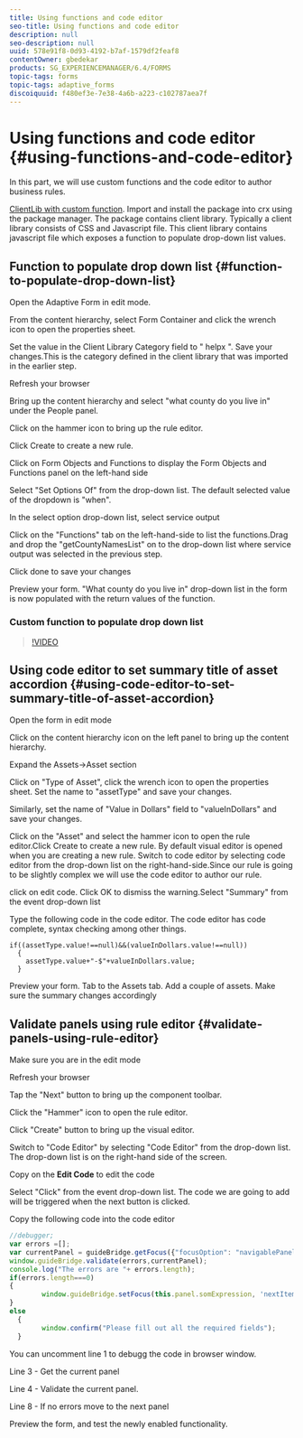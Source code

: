 ```yaml
---
title: Using functions and code editor
seo-title: Using functions and code editor
description: null
seo-description: null
uuid: 578e91f8-0d93-4192-b7af-1579df2feaf8
contentOwner: gbedekar
products: SG_EXPERIENCEMANAGER/6.4/FORMS
topic-tags: forms
topic-tags: adaptive_forms
discoiquuid: f480ef3e-7e38-4a6b-a223-c102787aea7f
---
```


# Using functions and code editor {#using-functions-and-code-editor}


In this part, we will use custom functions and the code editor to author business rules.

[ClientLib with custom function](assets/helpxclientlibs.zip).
Import and install the package into  crx  using the package manager. The package contains client library. Typically a client library consists of CSS and Javascript file. This client library contains javascript file which exposes a function to populate drop-down list values.


## Function to populate drop down list {#function-to-populate-drop-down-list}

Open the Adaptive Form in edit mode.

From the content hierarchy, select Form Container and click the wrench icon to open the properties sheet.

Set the value in the Client Library Category field to "  helpx ". Save your changes.This is the category defined in the client library that was imported in the earlier step.

Refresh your browser

Bring up the content hierarchy and select "what county do you live in" under the People panel.

Click on the hammer icon to bring up the rule editor.

Click Create to create a new rule.

Click on Form Objects and Functions to display the Form Objects and Functions panel on the left-hand side

Select "Set Options Of" from the drop-down list. The default selected value of the dropdown is "when".

In the select option drop-down list, select service output

Click on the "Functions" tab on the left-hand-side to list the functions.Drag and drop the "getCountyNamesList" on to the drop-down list where service output was selected in the previous step.

Click done to save your changes

Preview your form. "What county do you live in" drop-down list in the form is now populated with the return values of the function.

### Custom function to populate drop down list

>[!VIDEO](https://video.tv.adobe.com/v/22282?quality=9)

## Using code editor to set summary title of asset accordion {#using-code-editor-to-set-summary-title-of-asset-accordion}

Open the form in edit mode

Click on the content hierarchy icon on the left panel to bring up the content hierarchy.

Expand the Assets-&gt;Asset section

Click on "Type of Asset", click the wrench icon to open the properties sheet. Set the name to "assetType" and save your changes.

Similarly, set the name of "Value in Dollars" field to "valueInDollars" and save your changes.

Click on the "Asset" and select the hammer icon to open the rule editor.Click Create to create a new rule. By default visual editor is opened when you are creating a new rule. Switch to code editor by selecting code editor from the drop-down list on the right-hand-side.Since our rule is going to be slightly complex we will use the code editor to author our rule.

click on edit code. Click OK to dismiss the warning.Select "Summary" from the event drop-down list

Type the following code in the code editor. The code editor has code complete, syntax checking among other things.

```
if((assetType.value!==null)&&(valueInDollars.value!==null))
  {
    assetType.value+"-$"+valueInDollars.value;
  }
```

Preview your form. Tab to the Assets tab. Add a couple of assets. Make sure the summary changes accordingly

## Validate panels using rule editor {#validate-panels-using-rule-editor}

Make sure you are in the edit mode

Refresh your browser

Tap the "Next" button to bring up the component toolbar.

Click the "Hammer" icon to open the rule editor.

Click "Create" button to bring up the visual editor.

Switch to "Code Editor" by selecting "Code Editor" from the drop-down list. The drop-down list is on the right-hand side of the screen.

Copy on the **Edit Code** to edit the code

Select "Click" from the event drop-down list. The code we are going to add will be triggered when the next button is clicked.

Copy the following code into the code editor

``` javascript {.line-numbers}
//debugger;
var errors =[];
var currentPanel = guideBridge.getFocus({"focusOption": "navigablePanel"});
window.guideBridge.validate(errors,currentPanel);
console.log("The errors are "+ errors.length);
if(errors.length===0)
{
        window.guideBridge.setFocus(this.panel.somExpression, 'nextItem', true);
}
else
  {
        window.confirm("Please fill out all the required fields");
  }
```

You can uncomment line 1 to  debugg  the code in  browser  window.

Line 3 - Get the current panel

Line 4 - Validate the current panel.

Line 8 - If no errors move to the next panel

Preview the form, and test the newly enabled functionality.
